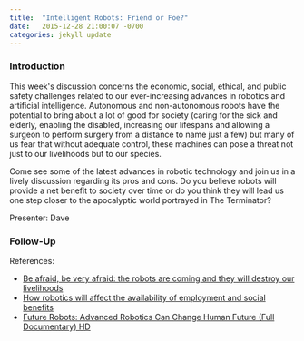 ```yaml
---
title:  "Intelligent Robots: Friend or Foe?"
date:   2015-12-28 21:00:07 -0700
categories: jekyll update
---
```


### Introduction
 
This week's discussion concerns the economic, social, ethical, and public safety challenges related to our ever-increasing advances in robotics and artificial intelligence.   Autonomous and non-autonomous robots have the potential to bring about a lot of good for society (caring for the sick and elderly, enabling the disabled, increasing our lifespans and allowing a surgeon to perform surgery from a distance to name just a few) but many of us fear that without adequate control, these machines can pose a threat not just to our livelihoods but to our species.
 
Come see some of the latest advances in robotic technology and join us in a lively discussion regarding its pros and cons. Do you believe robots will provide a net benefit to society over time or do you think they will lead us one step closer to the apocalyptic world portrayed in The Terminator?

Presenter: Dave

### Follow-Up

References:

* [Be afraid, be very afraid: the robots are coming and they will destroy our livelihoods](https://www.youtube.com/watch?v=zFx5kq0pB0Y)
* [How robotics will affect the availability of employment and social benefits](https://www.youtube.com/watch?v=Mt-Hqn9qiDs)
* [Future Robots: Advanced Robotics Can Change Human Future (Full Documentary) HD](https://www.youtube.com/watch?v=4Bu1eQqREOI)

